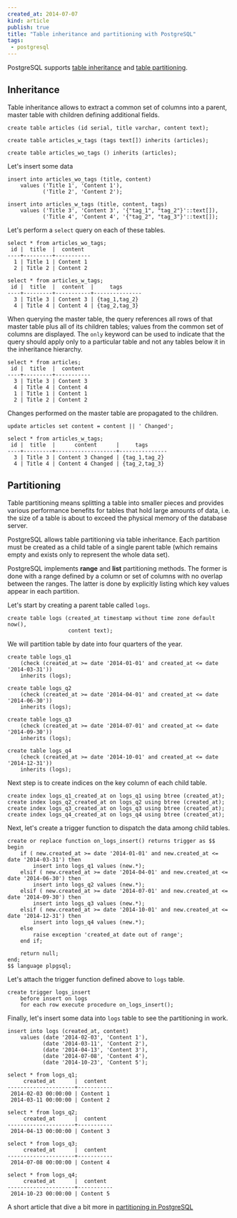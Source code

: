 ```yaml
---
created_at: 2014-07-07
kind: article
publish: true
title: "Table inheritance and partitioning with PostgreSQL"
tags:
 - postgresql
---
```


PostgreSQL supports [table inheritance][1] and [table partitioning][2].

## Inheritance

Table inheritance allows to extract a common set of columns into a parent,
master table with children defining additional fields.

```
create table articles (id serial, title varchar, content text);
```
```
create table articles_w_tags (tags text[]) inherits (articles);
```
```
create table articles_wo_tags () inherits (articles);
```

Let's insert some data

```
insert into articles_wo_tags (title, content)
    values ('Title 1', 'Content 1'),
           ('Title 2', 'Content 2');
```

```
insert into articles_w_tags (title, content, tags)
    values ('Title 3', 'Content 3', '{"tag_1", "tag_2"}'::text[]),
           ('Title 4', 'Content 4', '{"tag_2", "tag_3"}'::text[]);
```

Let's perform a `select` query on each of these tables.

```
select * from articles_wo_tags;
 id |  title  |  content
----+---------+-----------
  1 | Title 1 | Content 1
  2 | Title 2 | Content 2
```

```
select * from articles_w_tags;
 id |  title  |  content  |     tags
----+---------+-----------+---------------
  3 | Title 3 | Content 3 | {tag_1,tag_2}
  4 | Title 4 | Content 4 | {tag_2,tag_3}
```

When querying the master table, the query references all rows of that master table
plus all of its children tables; values from the common set of columns are displayed.
The `only` keyword can be used to indicate that the query should apply only to a
particular table and not any tables below it in the inheritance hierarchy.

```
select * from articles;
 id |  title  |  content
----+---------+-----------
  3 | Title 3 | Content 3
  4 | Title 4 | Content 4
  1 | Title 1 | Content 1
  2 | Title 2 | Content 2
```

Changes performed on the master table are propagated to the children.

```
update articles set content = content || ' Changed';
```

```
select * from articles_w_tags;
 id |  title  |      content      |     tags
----+---------+-------------------+---------------
  3 | Title 3 | Content 3 Changed | {tag_1,tag_2}
  4 | Title 4 | Content 4 Changed | {tag_2,tag_3}
```

## Partitioning

Table partitioning means splitting a table into smaller pieces and provides
various performance benefits for tables that hold large amounts of data, i.e.
the size of a table is about to exceed the physical memory of the database
server.

PostgreSQL allows table partitioning via table inheritance. Each partition must
be created as a child table of a single parent table (which remains empty and
exists only to represent the whole data set).

PostgreSQL implements **range** and **list** partitioning methods. The former is
done with a range defined by a column or set of columns with no overlap between
the ranges. The latter is done by explicitly listing which key values appear in
each partition.

Let's start by creating a parent table called `logs`.

```
create table logs (created_at timestamp without time zone default now(),
                   content text);
```

We will partition table by date into four quarters of the year.

```
create table logs_q1
    (check (created_at >= date '2014-01-01' and created_at <= date '2014-03-31'))
    inherits (logs);
```
```
create table logs_q2
    (check (created_at >= date '2014-04-01' and created_at <= date '2014-06-30'))
    inherits (logs);
```
```
create table logs_q3
    (check (created_at >= date '2014-07-01' and created_at <= date '2014-09-30'))
    inherits (logs);
```
```
create table logs_q4
    (check (created_at >= date '2014-10-01' and created_at <= date '2014-12-31'))
    inherits (logs);
```

Next step is to create indices on the key column of each child table.

```
create index logs_q1_created_at on logs_q1 using btree (created_at);
create index logs_q2_created_at on logs_q2 using btree (created_at);
create index logs_q3_created_at on logs_q3 using btree (created_at);
create index logs_q4_created_at on logs_q4 using btree (created_at);
```

Next, let's create a trigger function to dispatch the data among child tables.

```
create or replace function on_logs_insert() returns trigger as $$
begin
    if ( new.created_at >= date '2014-01-01' and new.created_at <= date '2014-03-31') then
        insert into logs_q1 values (new.*);
    elsif ( new.created_at >= date '2014-04-01' and new.created_at <= date '2014-06-30') then
        insert into logs_q2 values (new.*);
    elsif ( new.created_at >= date '2014-07-01' and new.created_at <= date '2014-09-30') then
        insert into logs_q3 values (new.*);
    elsif ( new.created_at >= date '2014-10-01' and new.created_at <= date '2014-12-31') then
        insert into logs_q4 values (new.*);
    else
        raise exception 'created_at date out of range';
    end if;

    return null;
end;
$$ language plpgsql;
```

Let's attach the trigger function defined above to `logs` table.

```
create trigger logs_insert
    before insert on logs
    for each row execute procedure on_logs_insert();
```

Finally, let's insert some data into `logs` table to see the partitioning in
work.

```
insert into logs (created_at, content)
    values (date '2014-02-03', 'Content 1'),
           (date '2014-03-11', 'Content 2'),
           (date '2014-04-13', 'Content 3'),
           (date '2014-07-08', 'Content 4'),
           (date '2014-10-23', 'Content 5');
```

```
select * from logs_q1;
     created_at      |  content
---------------------+-----------
 2014-02-03 00:00:00 | Content 1
 2014-03-11 00:00:00 | Content 2
```

```
select * from logs_q2;
     created_at      |  content
---------------------+-----------
 2014-04-13 00:00:00 | Content 3
```

```
select * from logs_q3;
     created_at      |  content
---------------------+-----------
 2014-07-08 00:00:00 | Content 4
```

```
select * from logs_q4;
     created_at      |  content
---------------------+-----------
 2014-10-23 00:00:00 | Content 5
```

A short article that dive a bit more in [partitioning in PostgreSQL][4]

[1]: http://www.postgresql.org/docs/9.4/static/ddl-inherit.html
[2]: http://www.postgresql.org/docs/9.4/static/ddl-partitioning.html
[3]: http://www.postgresql.org/docs/9.4/static/runtime-config-query.html#GUC-CONSTRAINT-EXCLUSION
[4]: http://www.opensourceforu.com/2012/01/partitioning-in-postgresql/

